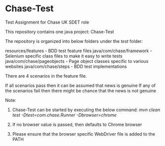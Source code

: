# Chase-Test

Test Assignment for Chase UK SDET role

This repository contains one java project: Chase-Test

The repository is organized into below folders under the *test* folder:

resources/features - BDD test feature files
java/com/chase/framework - Selenium specific class files to make it easy to write tests
java/com/chase/pageobjects - Page object classes specific to various websites
java/com/chase/steps - BDD test implementations

There are 4 scenarios in the feature file.

If all scenarios pass then it can be assumed that news is genuine
If any of the scenarios fail then there might be chance that the news is not genuine


Note:
1. Chase-Test can be started by executing the below command:
*mvn clean test -Dtest=com.chase.Runner -Dbrowser=chrome*

2. If no browser value is passed, then defaults to Chrome browser

3. Please ensure that the browser specific WebDriver file is added to the PATH

